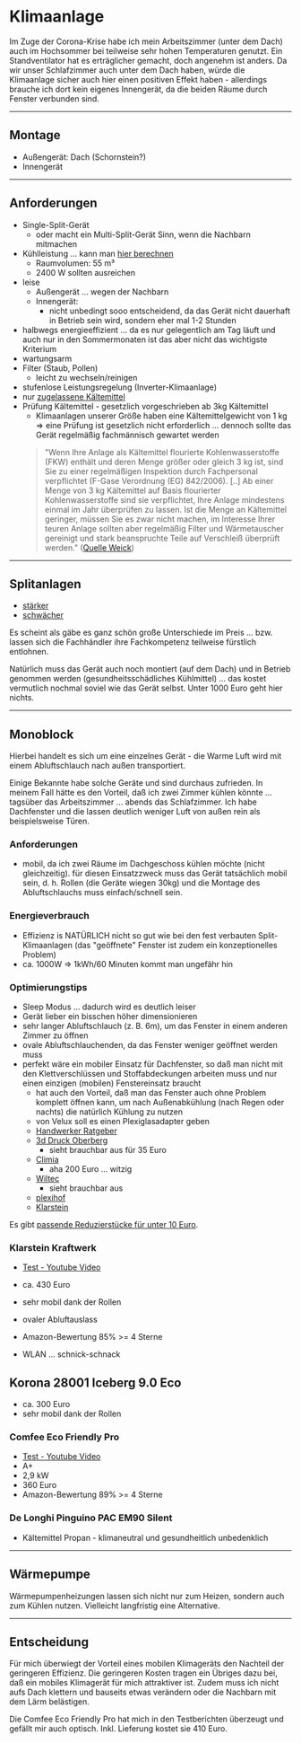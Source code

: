 # Klimaanlage

Im Zuge der Corona-Krise habe ich mein Arbeitszimmer (unter dem Dach) auch im Hochsommer bei teilweise sehr hohen Temperaturen genutzt. Ein Standventilator hat es erträglicher gemacht, doch angenehm ist anders. Da wir unser Schlafzimmer auch unter dem Dach haben, würde die Klimaanlage sicher auch hier einen positiven Effekt haben - allerdings brauche ich dort kein eigenes Innengerät, da die beiden Räume durch Fenster verbunden sind.

---

## Montage

* Außengerät: Dach (Schornstein?)
* Innengerät

---

## Anforderungen

* Single-Split-Gerät
  * oder macht ein Multi-Split-Gerät Sinn, wenn die Nachbarn mitmachen
* Kühlleistung ... kann man [hier berechnen](https://www.weick-klimatechnik.de/Klima.php/Raumklimatisierung/Klimaanlagen-daheim)
  * Raumvolumen: 55 m³
  * 2400 W sollten ausreichen
* leise
  * Außengerät ... wegen der Nachbarn
  * Innengerät:
    * nicht unbedingt sooo entscheidend, da das Gerät nicht dauerhaft in Betrieb sein wird, sondern eher mal 1-2 Stunden
* halbwegs energieeffizient ... da es nur gelegentlich am Tag läuft und auch nur in den Sommermonaten ist das aber nicht das wichtigste Kriterium
* wartungsarm
* Filter (Staub, Pollen)
  * leicht zu wechseln/reinigen
* stufenlose Leistungsregelung (Inverter-Klimaanlage)
* nur [zugelassene Kältemittel](https://www.weick-klimatechnik.de/Klima.php/Wissen/Betreiberpflichten)
* Prüfung Kältemittel - gesetzlich vorgeschrieben ab 3kg Kältemittel
  * Klimaanlagen unserer Größe haben eine Kältemittelgewicht von 1 kg => eine Prüfung ist gesetzlich nicht erforderlich ... dennoch sollte das Gerät regelmäßig fachmännisch gewartet werden
  > "Wenn Ihre Anlage als Kältemittel flourierte Kohlenwasserstoffe (FKW) enthält und deren Menge größer oder gleich 3 kg ist, sind Sie zu einer regelmäßigen Inspektion durch Fachpersonal verpflichtet (F-Gase Verordnung (EG) 842/2006). [..] Ab einer Menge von 3 kg Kältemittel auf Basis flourierter Kohlenwasserstoffe sind sie verpflichtet, Ihre Anlage mindestens einmal im Jahr überprüfen zu lassen. Ist die Menge an Kältemittel geringer, müssen Sie es zwar nicht machen, im Interesse Ihrer teuren Anlage sollten aber regelmäßig Filter und Wärmetauscher gereinigt und stark beanspruchte Teile auf Verschleiß überprüft werden." ([Quelle Weick](https://www.weick-klimatechnik.de/Klima.php/Wissen/FAQ))

---

## Splitanlagen

* [stärker](https://www.amazon.de/Inverter-Golden-Fin-Klimaanlage-W%C3%A4rmepumpe-Klimager%C3%A4t/dp/B07CVM8JN8/ref=sr_1_5?__mk_de_DE=%C3%85M%C3%85%C5%BD%C3%95%C3%91&dchild=1&keywords=air%2Bconditioner%2Bsplit%2Bdimstal&qid=1596006454&sr=8-5&th=1)
* [schwächer](https://www.amazon.de/Klimaanlage-W%C3%A4rmepumpe-Klimager%C3%A4t-Kupferleitungen-Heizfunktion/dp/B07SLZ8DFY/ref=sr_1_4?__mk_de_DE=%C3%85M%C3%85%C5%BD%C3%95%C3%91&crid=15PXD46DU37VU&dchild=1&keywords=klimaanlage+split&qid=1596006440&sprefix=air+conditioner+%2Caps%2C173&sr=8-4)

Es scheint als gäbe es ganz schön große Unterschiede im Preis ... bzw. lassen sich die Fachhändler ihre Fachkompetenz teilweise fürstlich entlohnen.

Natürlich muss das Gerät auch noch montiert (auf dem Dach) und in Betrieb genommen werden (gesundheitsschädliches Kühlmittel) ... das kostet vermutlich nochmal soviel wie das Gerät selbst. Unter 1000 Euro geht hier nichts.

---

## Monoblock

Hierbei handelt es sich um eine einzelnes Gerät - die Warme Luft wird mit einem Abluftschlauch nach außen transportiert.

Einige Bekannte habe solche Geräte und sind durchaus zufrieden. In meinem Fall hätte es den Vorteil, daß ich zwei Zimmer kühlen könnte ... tagsüber das Arbeitszimmer ... abends das Schlafzimmer. Ich habe Dachfenster und die lassen deutlich weniger Luft von außen rein als beispielsweise Türen.

### Anforderungen

* mobil, da ich zwei Räume im Dachgeschoss kühlen möchte (nicht gleichzeitig). für diesen Einsatzzweck muss das Gerät tatsächlich mobil sein, d. h. Rollen (die Geräte wiegen 30kg) und die Montage des Abluftschlauchs muss einfach/schnell sein.

### Energieverbrauch

* Effizienz is NATÜRLICH nicht so gut wie bei den fest verbauten Split-Klimaanlagen (das "geöffnete" Fenster ist zudem ein konzeptionelles Problem)
* ca. 1000W => 1kWh/60 Minuten kommt man ungefähr hin

### Optimierungstips

* Sleep Modus ... dadurch wird es deutlich leiser
* Gerät lieber ein bisschen höher dimensionieren
* sehr langer Abluftschlauch (z. B. 6m), um das Fenster in einem anderen Zimmer zu öffnen
* ovale Abluftschlauchenden, da das Fenster weniger geöffnet werden muss
* perfekt wäre ein mobiler Einsatz für Dachfenster, so daß man nicht mit den Klettverschlüssen und Stoffabdeckungen arbeiten muss und nur einen einzigen (mobilen) Fenstereinsatz braucht
  * hat auch den Vorteil, daß man das Fenster auch ohne Problem komplett öffnen kann, um nach Außenabkühlung (nach Regen oder nachts) die natürlich Kühlung zu nutzen
  * von Velux soll es einen Plexiglasadapter geben
  * [Handwerker Ratgeber](https://handwerkerratgeber.info/fensterabdichtung-bei-dachfenstern-fuer-abluft-von-klimaanlagen/)
  * [3d Druck Oberberg](https://www.3d-druck-service-oberberg.de/shop/abluft-adapter-fuer-velux-dachfenster-klimageraet-trockner/)
    * sieht brauchbar aus für 35 Euro
  * [Climia](https://www.climia.de/Climia-Fensteradapter-fuer-mobile-Klimageraete-ohne-Zubehoer/9190200.1)
    * aha 200 Euro ... witzig
  * [Wiltec](https://www.amazon.de/dp/B004UOWEUQ?tag=ihre-waermepumpe-21&linkCode=ogi&th=1&psc=1&language=de_DE)
    * sieht brauchbar aus
  * [plexihof](https://www.plexihof.ch/wir-bringen-k%C3%BChle-in-ihre-r%C3%A4ume/einsatzscheiben-f%C3%BCr-klimaanlagen/)
  * [Klarstein](https://www.klarstein.de/Klimageraete/Ersatzteile/Window-Kit-3-Fensterabdichtung-mobile-Klimageraete-Schiebefenster-PVC.html)

Es gibt [passende Reduzierstücke für unter 10 Euro](https://www.amazon.de/dp/B09BJT1CGL/ref=sspa_dk_detail_4?psc=1&pd_rd_i=B09BJT1CGL&pd_rd_w=F7Irg&content-id=amzn1.sym.6cf54639-a6a7-4e9c-83cd-9d370a7d6ef0&pf_rd_p=6cf54639-a6a7-4e9c-83cd-9d370a7d6ef0&pf_rd_r=MFG853NQTQMB69A69DH6&pd_rd_wg=9sG9R&pd_rd_r=0600f45b-7fbd-44e8-a95e-3b6a847cd164&s=diy&spLa=ZW5jcnlwdGVkUXVhbGlmaWVyPUEyTTdSWFNJMFRDMlBGJmVuY3J5cHRlZElkPUEwNjI3NDQ3MTRJR1o3ME9BUEY3MCZlbmNyeXB0ZWRBZElkPUEwODQ3MzY2MzZCQVgzV1FYNUg0VSZ3aWRnZXROYW1lPXNwX2RldGFpbF90aGVtYXRpYyZhY3Rpb249Y2xpY2tSZWRpcmVjdCZkb05vdExvZ0NsaWNrPXRydWU=).

### Klarstein Kraftwerk

* [Test - Youtube Video](https://www.youtube.com/watch?v=yjsxCgi7lkE)

* ca. 430 Euro
* sehr mobil dank der Rollen
* ovaler Abluftauslass
* Amazon-Bewertung 85% >= 4 Sterne
* WLAN ... schnick-schnack

## Korona 28001 Iceberg 9.0 Eco

* ca. 300 Euro
* sehr mobil dank der Rollen

### Comfee Eco Friendly Pro

* [Test - Youtube Video](https://www.youtube.com/watch?v=mUssZA4Mguw)
* A+
* 2,9 kW
* 360 Euro
* Amazon-Bewertung 89% >= 4 Sterne

### De Longhi Pinguino PAC EM90 Silent

* Kältemittel Propan - klimaneutral und gesundheitlich unbedenklich

---

## Wärmepumpe

Wärmepumpenheizungen lassen sich nicht nur zum Heizen, sondern auch zum Kühlen nutzen. Vielleicht langfristig eine Alternative.

---

## Entscheidung

Für mich überwiegt der Vorteil eines mobilen Klimageräts den Nachteil der geringeren Effizienz. Die geringeren Kosten tragen ein Übriges dazu bei, daß ein mobiles Klimagerät für mich attraktiver ist. Zudem muss ich nicht aufs Dach klettern und bauseits etwas verändern oder die Nachbarn mit dem Lärm belästigen.

Die Comfee Eco Friendly Pro hat mich in den Testberichten überzeugt und gefällt mir auch optisch. Inkl. Lieferung kostet sie 410 Euro.
